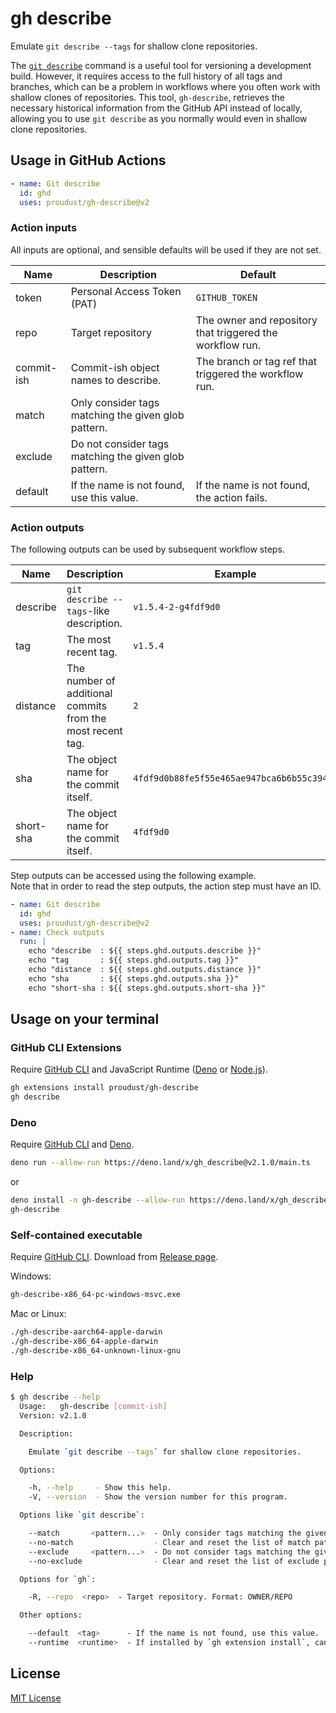 # gh describe

Emulate `git describe --tags` for shallow clone repositories.

The [`git describe`](https://git-scm.com/docs/git-describe) command is a useful tool for versioning
a development build. However, it requires access to the full history of all tags and branches, which
can be a problem in workflows where you often work with shallow clones of repositories. This tool,
`gh-describe`, retrieves the necessary historical information from the GitHub API instead of
locally, allowing you to use `git describe` as you normally would even in shallow clone
repositories.

## Usage in GitHub Actions

```yml
- name: Git describe
  id: ghd
  uses: proudust/gh-describe@v2
```

### Action inputs

All inputs are optional, and sensible defaults will be used if they are not set.

| Name       | Description                                           | Default                                                   |
| ---------- | ----------------------------------------------------- | --------------------------------------------------------- |
| token      | Personal Access Token (PAT)                           | `GITHUB_TOKEN`                                            |
| repo       | Target repository                                     | The owner and repository that triggered the workflow run. |
| commit-ish | Commit-ish object names to describe.                  | The branch or tag ref that triggered the workflow run.    |
| match      | Only consider tags matching the given glob pattern.   |                                                           |
| exclude    | Do not consider tags matching the given glob pattern. |                                                           |
| default    | If the name is not found, use this value.             | If the name is not found, the action fails.               |

### Action outputs

The following outputs can be used by subsequent workflow steps.

| Name      | Description                                                | Example                                    |
| --------- | ---------------------------------------------------------- | ------------------------------------------ |
| describe  | `git describe --tags`-like description.                    | `v1.5.4-2-g4fdf9d0`                        |
| tag       | The most recent tag.                                       | `v1.5.4`                                   |
| distance  | The number of additional commits from the most recent tag. | `2`                                        |
| sha       | The object name for the commit itself.                     | `4fdf9d0b88fe5f55e465ae947bca6b6b55c39415` |
| short-sha | The object name for the commit itself.                     | `4fdf9d0`                                  |

Step outputs can be accessed using the following example.\
Note that in order to read the step outputs, the action step must have an ID.

```yml
- name: Git describe
  id: ghd
  uses: proudust/gh-describe@v2
- name: Check outputs
  run: |
    echo "describe  : ${{ steps.ghd.outputs.describe }}"
    echo "tag       : ${{ steps.ghd.outputs.tag }}"
    echo "distance  : ${{ steps.ghd.outputs.distance }}"
    echo "sha       : ${{ steps.ghd.outputs.sha }}"
    echo "short-sha : ${{ steps.ghd.outputs.short-sha }}"
```

## Usage on your terminal

### GitHub CLI Extensions

Require [GitHub CLI](https://github.com/cli/cli#installation) and JavaScript Runtime
([Deno](https://deno.land/#installation) or [Node.js](https://nodejs.org/)).

```sh
gh extensions install proudust/gh-describe
gh describe
```

### Deno

Require [GitHub CLI](https://github.com/cli/cli#installation) and
[Deno](https://deno.land/#installation).

```sh
deno run --allow-run https://deno.land/x/gh_describe@v2.1.0/main.ts
```

or

```sh
deno install -n gh-describe --allow-run https://deno.land/x/gh_describe@v2.1.0/main.ts
gh-describe
```

### Self-contained executable

Require [GitHub CLI](https://github.com/cli/cli#installation). Download from
[Release page](https://github.com/proudust/gh-describe/releases/latest).

Windows:

```cmd
gh-describe-x86_64-pc-windows-msvc.exe
```

Mac or Linux:

```sh
./gh-describe-aarch64-apple-darwin
./gh-describe-x86_64-apple-darwin
./gh-describe-x86_64-unknown-linux-gnu
```

### Help

```sh
$ gh describe --help
  Usage:   gh-describe [commit-ish]
  Version: v2.1.0

  Description:

    Emulate `git describe --tags` for shallow clone repositories.

  Options:

    -h, --help     - Show this help.
    -V, --version  - Show the version number for this program.

  Options like `git describe`:

    --match       <pattern...>  - Only consider tags matching the given glob pattern.
    --no-match                  - Clear and reset the list of match patterns.
    --exclude     <pattern...>  - Do not consider tags matching the given glob pattern.
    --no-exclude                - Clear and reset the list of exclude patterns.

  Options for `gh`:

    -R, --repo  <repo>  - Target repository. Format: OWNER/REPO

  Other options:

    --default  <tag>      - If the name is not found, use this value.
    --runtime  <runtime>  - If installed by `gh extension install`, can specify the execution runtime.  (Values: "deno", "node")
```

## License

[MIT License](LICENSE)
